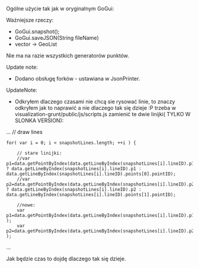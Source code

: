 Ogólne użycie tak jak w oryginalnym GoGui:

Ważniejsze rzeczy:
* GoGui.snapshot();
* GoGui.saveJSON(String fileName)
* vector -> GeoList

Nie ma na razie wszystkich generatorów punktów.



Update note:
* Dodano obsługę forków - ustawiana w JsonPrinter.

UpdateNote:

* Odkryłem dlaczego czasami nie chcą sie rysować linie, to znaczy odkryłem jak to naprawić a nie dlaczego tak się dzieje :P trzeba w visualization-grunt/public/js/scripts.js zamienić te dwie linijki( TYLKO W SLONKA VERSION):

...
    // draw lines

    for( var i = 0; i < snapshotLines.length; ++i ) {
	
        // stare linijki:
        //var p1=data.getPointByIndex(data.getLineByIndex(snapshotLines[i].lineID).p1 ? data.getLineByIndex(snapshotLines[i].lineID).p1 : data.getLineByIndex(snapshotLines[i].lineID).points[0].pointID);
		//var p2=data.getPointByIndex(data.getLineByIndex(snapshotLines[i].lineID).p2 ? data.getLineByIndex(snapshotLines[i].lineID).p2 : data.getLineByIndex(snapshotLines[i].lineID).points[1].pointID);
		
		//nowe:
		var p1=data.getPointByIndex(data.getLineByIndex(snapshotLines[i].lineID).p1 );
		var p2=data.getPointByIndex(data.getLineByIndex(snapshotLines[i].lineID).p2 );
		
...


Jak będzie czas to dojdę dlaczego tak się dzieje.



